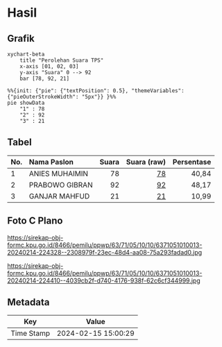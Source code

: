 # Hasil

## Grafik

```mermaid
xychart-beta
    title "Perolehan Suara TPS"
    x-axis [01, 02, 03]
    y-axis "Suara" 0 --> 92
    bar [78, 92, 21]
```

```mermaid
%%{init: {"pie": {"textPosition": 0.5}, "themeVariables": {"pieOuterStrokeWidth": "5px"}} }%%
pie showData
    "1" : 78
    "2" : 92
    "3" : 21
```

## Tabel

| No. | Nama Paslon    | Suara | Suara (raw) | Persentase |
|:--- |:-------------- | -----:| -----------:| ----------:|
| 1   | ANIES MUHAIMIN | 78    | [78][p-1]   | 40,84      |
| 2   | PRABOWO GIBRAN | 92    | [92][p-2]   | 48,17      |
| 3   | GANJAR MAHFUD  | 21    | [21][p-3]   | 10,99      |


[p-1]: https://github.com/gigit-pemilu/pemilu-2024/blob/main/pilpres/hitung-suara/sub/63-kalimantan-selatan/sub/71-kota-banjarmasin/sub/05-banjarmasin-tengah/sub/1010-sungai-baru/sub/013-tps/sub/paslon-1.txt
[p-2]: https://github.com/gigit-pemilu/pemilu-2024/blob/main/pilpres/hitung-suara/sub/63-kalimantan-selatan/sub/71-kota-banjarmasin/sub/05-banjarmasin-tengah/sub/1010-sungai-baru/sub/013-tps/sub/paslon-2.txt
[p-3]: https://github.com/gigit-pemilu/pemilu-2024/blob/main/pilpres/hitung-suara/sub/63-kalimantan-selatan/sub/71-kota-banjarmasin/sub/05-banjarmasin-tengah/sub/1010-sungai-baru/sub/013-tps/sub/paslon-3.txt

## Foto C Plano

https://sirekap-obj-formc.kpu.go.id/8466/pemilu/ppwp/63/71/05/10/10/6371051010013-20240214-224328--2308979f-23ec-48d4-aa08-75a293fadad0.jpg

https://sirekap-obj-formc.kpu.go.id/8466/pemilu/ppwp/63/71/05/10/10/6371051010013-20240214-224410--4039cb2f-d740-4176-938f-62c6cf344999.jpg


## Metadata

| Key        | Value               |
| ---------- | ------------------- |
| Time Stamp | 2024-02-15 15:00:29 |



